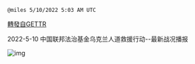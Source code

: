 
`@miles 5/10/2022 5:03 AM UTC`

[轉發自GETTR](https://gettr.com/post/p193169779b)

2022-5-10  中国联邦法治基金乌克兰人道救援行动--最新战况播报

![img](https://media.gettr.com/group34/origin/2022/05/10/04/2018f83e-c98b-f8f1-31f6-a52d91e32be2/6383d6c383a688bc0ce747d8282e44b3.jpeg)
